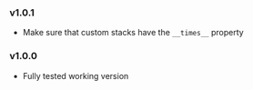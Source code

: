### v1.0.1

- Make sure that custom stacks have the `__times__` property

### v1.0.0

- Fully tested working version
